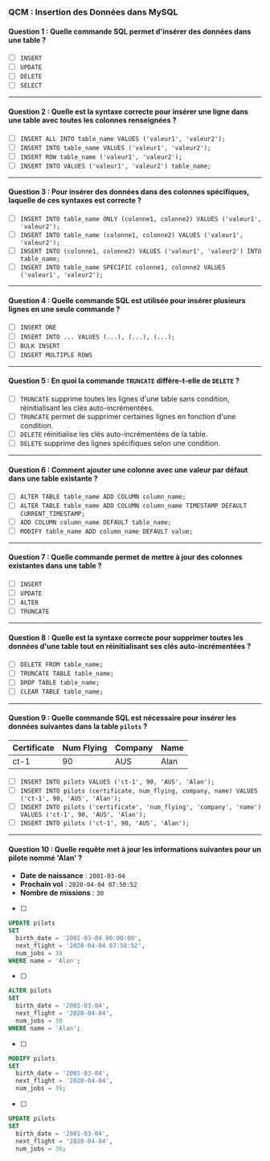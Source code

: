 ### QCM : Insertion des Données dans MySQL

#### **Question 1 : Quelle commande SQL permet d'insérer des données dans une table ?**  
- [ ] `INSERT`  
- [ ] `UPDATE`  
- [ ] `DELETE`  
- [ ] `SELECT`  

---

#### **Question 2 : Quelle est la syntaxe correcte pour insérer une ligne dans une table avec toutes les colonnes renseignées ?**  
- [ ] `INSERT ALL INTO table_name VALUES ('valeur1', 'valeur2');`  
- [ ] `INSERT INTO table_name VALUES ('valeur1', 'valeur2');`  
- [ ] `INSERT ROW table_name ('valeur1', 'valeur2');`  
- [ ] `INSERT INTO VALUES ('valeur1', 'valeur2') table_name;`  

---

#### **Question 3 : Pour insérer des données dans des colonnes spécifiques, laquelle de ces syntaxes est correcte ?**  
- [ ] `INSERT INTO table_name ONLY (colonne1, colonne2) VALUES ('valeur1', 'valeur2');`  
- [ ] `INSERT INTO table_name (colonne1, colonne2) VALUES ('valeur1', 'valeur2');`  
- [ ] `INSERT INTO (colonne1, colonne2) VALUES ('valeur1', 'valeur2') INTO table_name;`  
- [ ] `INSERT INTO table_name SPECIFIC colonne1, colonne2 VALUES ('valeur1', 'valeur2');`  

---

#### **Question 4 : Quelle commande SQL est utilisée pour insérer plusieurs lignes en une seule commande ?**  
- [ ] `INSERT ONE`  
- [ ] `INSERT INTO ... VALUES (...), (...), (...);`  
- [ ] `BULK INSERT`  
- [ ] `INSERT MULTIPLE ROWS`  

---

#### **Question 5 : En quoi la commande `TRUNCATE` diffère-t-elle de `DELETE` ?**  
- [ ] `TRUNCATE` supprime toutes les lignes d'une table sans condition, réinitialisant les clés auto-incrémentées.  
- [ ] `TRUNCATE` permet de supprimer certaines lignes en fonction d'une condition.  
- [ ] `DELETE` réinitialise les clés auto-incrémentées de la table.  
- [ ] `DELETE` supprime des lignes spécifiques selon une condition.  

---

#### **Question 6 : Comment ajouter une colonne avec une valeur par défaut dans une table existante ?**  
- [ ] `ALTER TABLE table_name ADD COLUMN column_name;`  
- [ ] `ALTER TABLE table_name ADD COLUMN column_name TIMESTAMP DEFAULT CURRENT_TIMESTAMP;`  
- [ ] `ADD COLUMN column_name DEFAULT table_name;`  
- [ ] `MODIFY table_name ADD column_name DEFAULT value;`  

---

#### **Question 7 : Quelle commande permet de mettre à jour des colonnes existantes dans une table ?**  
- [ ] `INSERT`  
- [ ] `UPDATE`  
- [ ] `ALTER`  
- [ ] `TRUNCATE`  

---

#### **Question 8 : Quelle est la syntaxe correcte pour supprimer toutes les données d'une table tout en réinitialisant ses clés auto-incrémentées ?**  
- [ ] `DELETE FROM table_name;`  
- [ ] `TRUNCATE TABLE table_name;`  
- [ ] `DROP TABLE table_name;`  
- [ ] `CLEAR TABLE table_name;`  

---

#### **Question 9 : Quelle commande SQL est nécessaire pour insérer les données suivantes dans la table `pilots` ?**

| Certificate | Num Flying | Company | Name    |
|-------------|------------|---------|---------|
| ct-1        | 90         | AUS     | Alan    |

- [ ] `INSERT INTO pilots VALUES ('ct-1', 90, 'AUS', 'Alan');`  
- [ ] `INSERT INTO pilots (certificate, num_flying, company, name) VALUES ('ct-1', 90, 'AUS', 'Alan');`  
- [ ] `INSERT INTO pilots ('certificate', 'num_flying', 'company', 'name') VALUES ('ct-1', 90, 'AUS', 'Alan');`  
- [ ] `INSERT INTO pilots ('ct-1', 90, 'AUS', 'Alan');`  

---

#### **Question 10 : Quelle requête met à jour les informations suivantes pour un pilote nommé 'Alan' ?**
- **Date de naissance** : `2001-03-04`  
- **Prochain vol** : `2020-04-04 07:50:52`  
- **Nombre de missions** : `30`  

- [ ]  
```sql
UPDATE pilots
SET 
  birth_date = '2001-03-04 00:00:00',
  next_flight = '2020-04-04 07:50:52',
  num_jobs = 30
WHERE name = 'Alan';
```
- [ ]  
```sql
ALTER pilots
SET 
  birth_date = '2001-03-04',
  next_flight = '2020-04-04',
  num_jobs = 30
WHERE name = 'Alan';
```
- [ ]  
```sql
MODIFY pilots
SET 
  birth_date = '2001-03-04',
  next_flight = '2020-04-04',
  num_jobs = 30;
```
- [ ]  
```sql
UPDATE pilots
SET 
  birth_date = '2001-03-04',
  next_flight = '2020-04-04',
  num_jobs = 30;
```  